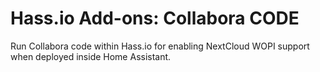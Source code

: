 # Hass.io Add-ons: Collabora CODE

Run Collabora code within Hass.io for enabling NextCloud WOPI support when deployed inside Home Assistant.
